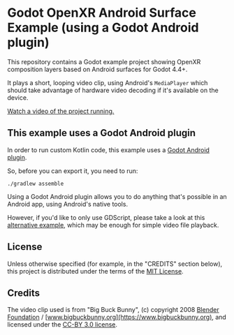 # Godot OpenXR Android Surface Example (using a Godot Android plugin)

This repository contains a Godot example project showing OpenXR composition layers based on Android surfaces for Godot 4.4+.

It plays a short, looping video clip, using Android's `MediaPlayer` which should take advantage of hardware video decoding if it's available on the device.

[Watch a video of the project running.](https://drive.google.com/file/d/14gzOJAdkac-jeQDLyZXvWfq2LvutPz94/view?usp=sharing)

## This example uses a Godot Android plugin

In order to run custom Kotlin code, this example uses a [Godot Android plugin](https://docs.godotengine.org/en/latest/tutorials/platform/android/android_plugin.html).

So, before you can export it, you need to run:

```
./gradlew assemble
```

Using a Godot Android plugin allows you to do anything that's possible in an Android app, using Android's native tools.

However, if you'd like to only use GDScript, please take a look at this [alternative example](https://github.com/dsnopek/godot-openxr-android-surface-javaclasswrapper-example), which may be enough for simple video file playback.

## License

Unless otherwise specified (for example, in the "CREDITS" section below), this project is distributed under the terms of the [MIT License](LICENSE).

## Credits

The video clip used is from "Big Buck Bunny", (c) copyright 2008 [Blender Foundation](https://www.blender.org) / [www.bigbuckbunny.org](https://www.bigbuckbunny.org), and licensed under the [CC-BY 3.0 license](https://creativecommons.org/licenses/by/3.0/).
